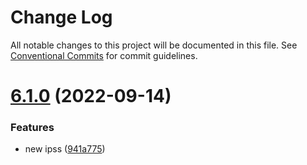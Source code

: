 # Change Log

All notable changes to this project will be documented in this file.
See [Conventional Commits](https://conventionalcommits.org) for commit guidelines.

# [6.1.0](https://github.com/koskedk/js-ts-monorepos/compare/@shlack/types@6.0.0...@shlack/types@6.1.0) (2022-09-14)


### Features

* new ipss ([941a775](https://github.com/koskedk/js-ts-monorepos/commit/941a775a650e4f05e5523926dec8a510327c85ae))
